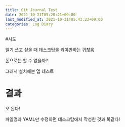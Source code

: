 ```yaml
---
title: Git Journal Test
date: 2021-10-21T05:28:21+09:00
last_modified_at: 2021-10-21T05:43:23+09:00
categories: Log Diary
---
```


#시도

일기 쓰고 싶을 때 데스크탑을 켜야만하는 귀찮음

폰으로는 할 수 없을까?

그래서 설치해본 앱 테스트

# 결과

오 된다!

파일명과 YAML만 수정하면 데스크탑에서 작성한 것과 똑같다!
